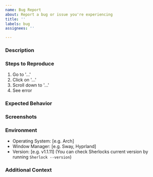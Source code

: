 ```yaml
---
name: Bug Report
about: Report a bug or issue you're experiencing
title: ''
labels: bug
assignees: ''

---
```


### Description
<!-- A clear and concise description of what the bug is. -->

### Steps to Reproduce
<!-- Steps to reproduce the behavior. -->

1. Go to '...'
2. Click on '...'
3. Scroll down to '...'
4. See error

### Expected Behavior
<!-- A clear and concise description of what you expected to happen. -->

### Screenshots
<!-- If applicable, add screenshots to help explain your problem. -->

### Environment
- Operating System: [e.g. Arch]
- Window Manager: [e.g. Sway, Hyprland]
- Version: [e.g. v1.1.11] (You can check Sherlocks current version by running `Sherlock --version`)

### Additional Context
<!-- Add any other context about the problem here. -->

